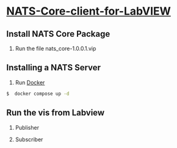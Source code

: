 # [NATS-Core-client-for-LabVIEW](https://www.vipm.io/package/nats_core/)


## Install NATS Core Package

1. Run the file nats_core-1.0.0.1.vip

## Installing a NATS Server

1. Run [Docker](https://docs.nats.io/running-a-nats-service/introduction/installation)

```bash
$  docker compose up -d
```

## Run the vis from Labview

1. Publisher

2. Subscriber
